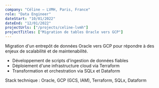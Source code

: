 ```yaml
---
company: "Céline – LVMH, Paris, France"
role: "Data Engineer"
dateStart: "10/01/2022"
dateEnd: "12/01/2022"
projectUrls: ["/projects/celine-lvmh"]
projectTitles: ["Migration de tables Oracle vers GCP"]
---
```


Migration d'un entrepôt de données Oracle vers GCP pour répondre à des enjeux de scalabilité et de maintenabilité.
*   Développement de scripts d'ingestion de données fiables
*   Déploiement d'une infrastructure cloud via Terraform
*   Transformation et orchestration via SQLx et Dataform

Stack technique : Oracle, GCP (GCS, IAM), Terraform, SQLx, Dataform